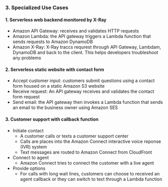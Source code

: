 ### 3. Specialized Use Cases

#### 1. Serverless web backend monitored by X-Ray
- Amazon API Gateway: receives and validates HTTP requests
- Amazon Lambda: the API gateway triggers a Lambda function that sends requests to Amazon DynamoDB
- Amazon X-Ray: X-Ray traccs requrest through API Gateway, Lambdam, DynamoDB and back to the client. This helps developers troubleshoot any problems

#### 2. Serverless static website with contact form
- Accept customer input: customers submit questions using a contact form housed on a static Amazon S3 website
- Receive request: An API gateway receives and validates the contact form request
- Send email: the API gateway then invokes a Lambda function that sends an email to the business owner using Amazon SES

#### 3. Customer support with callback function
- Initiate contact
  - A customer calls or texts a customer support center
  - Calls are places into the Amazon Connect interactive voice reponse (IVR) system
  - Text messages are routed to Amazon Connect from CloudFront
- Connect to agent
  - Amazon Connect tries to connect the customer with a live agent
- Provide options
  - For calls with long wait lines, customers can choose to received an agent callback or they can switch to text through a Lambda function

